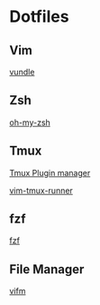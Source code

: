 Dotfiles
========


Vim
---

[vundle](https://github.com/VundleVim/Vundle.vim)


Zsh
---

[oh-my-zsh](https://github.com/ohmyzsh/ohmyzsh)


Tmux
----

[Tmux Plugin manager](https://github.com/tmux-plugins/tpm)

[vim-tmux-runner](https://github.com/christoomey/vim-tmux-runner)


fzf
---
[fzf](https://github.com/junegunn/fzf)


File Manager
---

[vifm](https://github.com/vifm/vifm)
